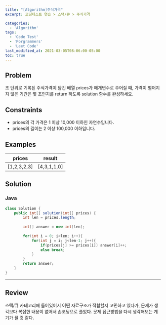 ```yaml
---
title: "[Algorithm]주식가격"
excerpt: 코딩테스트 연습 > 스택/큐 > 주식가격

categories:
  - 'Algorithm'
tags:
  - 'Code Test'
  - 'Porgrammers'
  - 'Leet Code'
last_modified_at: 2021-03-05T08:06:00-05:00
toc: true
---
```


## Problem

초 단위로 기록된 주식가격이 담긴 배열 prices가 매개변수로 주어질 때, 가격이 떨어지지 않은 기간은 몇 초인지를 return 하도록 solution 함수를 완성하세요.

## Constraints  

- prices의 각 가격은 1 이상 10,000 이하인 자연수입니다.
- prices의 길이는 2 이상 100,000 이하입니다.

## Examples

prices|result
-|------
[1,2,3,2,3]|[4,3,1,1,0]


## Solution

### Java

```java
class Solution {
    public int[] solution(int[] prices) {
        int len = prices.length;
        
        int[] answer = new int[len];
        
        for(int i = 0; i<len; i++){
            for(int j = i; j<len-1; j++){
                if(prices[j] >= prices[i]) answer[i]++;
                else break;
            }
        }
        return answer;
    }
}
```

---

## Review  

스택/큐 카테고리에 들어있어서 어떤 자료구조가 적합할지 고민하고 있다가, 문제가 생각보다 복잡한 내용이 없어서 손코딩으로 풀었다. 문제 접근방법을 다시 생각해보는 계기가 될 것 같다.